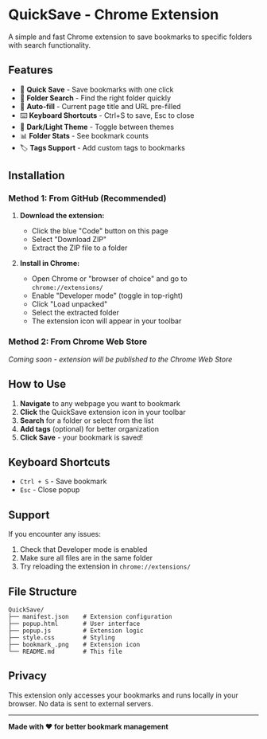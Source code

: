 # QuickSave - Chrome Extension

A simple and fast Chrome extension to save bookmarks to specific folders with search functionality.

## Features

- 🚀 **Quick Save** - Save bookmarks with one click
- 📁 **Folder Search** - Find the right folder quickly
- 🎯 **Auto-fill** - Current page title and URL pre-filled
- ⌨️ **Keyboard Shortcuts** - Ctrl+S to save, Esc to close
- 🌙 **Dark/Light Theme** - Toggle between themes
- 📊 **Folder Stats** - See bookmark counts
- 🏷️ **Tags Support** - Add custom tags to bookmarks

## Installation

### Method 1: From GitHub (Recommended)

1. **Download the extension:**
   - Click the blue "Code" button on this page
   - Select "Download ZIP"
   - Extract the ZIP file to a folder

2. **Install in Chrome:**
   - Open Chrome or "browser of choice" and go to `chrome://extensions/`
   - Enable "Developer mode" (toggle in top-right)
   - Click "Load unpacked"
   - Select the extracted folder
   - The extension icon will appear in your toolbar

### Method 2: From Chrome Web Store
*Coming soon - extension will be published to the Chrome Web Store*

## How to Use

1. **Navigate** to any webpage you want to bookmark
2. **Click** the QuickSave extension icon in your toolbar
3. **Search** for a folder or select from the list
4. **Add tags** (optional) for better organization
5. **Click Save** - your bookmark is saved!

## Keyboard Shortcuts

- `Ctrl + S` - Save bookmark
- `Esc` - Close popup

## Support

If you encounter any issues:
1. Check that Developer mode is enabled
2. Make sure all files are in the same folder
3. Try reloading the extension in `chrome://extensions/`

## File Structure

```
QuickSave/
├── manifest.json    # Extension configuration
├── popup.html       # User interface
├── popup.js         # Extension logic
├── style.css        # Styling
├── bookmark_.png    # Extension icon
└── README.md        # This file
```

## Privacy

This extension only accesses your bookmarks and runs locally in your browser. No data is sent to external servers.

---

**Made with ❤️ for better bookmark management**
